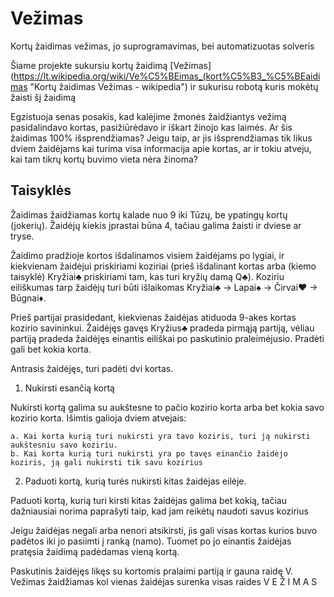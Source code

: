 # Vežimas
Kortų žaidimas vežimas, jo suprogramavimas, bei automatizuotas solveris

Šiame projekte sukursiu kortų žaidimą [Vežimas](https://lt.wikipedia.org/wiki/Ve%C5%BEimas_(kort%C5%B3_%C5%BEaidimas "Kortų žaidimas Vežimas - wikipedia")
ir sukurisu robotą kuris mokėtų žaisti šį žaidimą

Egzistuoja senas posakis, kad kalėjime žmonės žaidžiantys vežimą pasidalindavo kortas, pasižiūrėdavo ir iškart žinojo kas laimės. Ar šis žaidimas 100% išsprendžiamas? Jeigu taip, ar jis išsprendžiamas tik likus dviem žaidėjams kai turima visa informacija apie kortas, ar ir tokiu atveju, kai tam tikrų kortų buvimo vieta nėra žinoma?

## Taisyklės

Žaidimas žaidžiamas kortų kalade nuo 9 iki Tūzų, be ypatingų kortų (jokerių). Žaidėjų kiekis įprastai būna 4, tačiau galima žaisti ir dviese ar tryse. 

Žaidimo pradžioje kortos išdalinamos visiem žaidėjams po lygiai, ir kiekvienam žaidėjui priskiriami koziriai (prieš išdalinant kortas arba (kiemo taisyklė) Kryžiai♣️ priskiriami tam, kas turi kryžių damą Q♣️). Koziriu eiliškumas tarp žaidėjų turi būti išlaikomas Kryžiai♣️ -> Lapai♠ -> Čirvai♥ -> Būgnai♦.

Prieš partijai prasidedant, kiekvienas žaidėjas atiduoda 9-akes kortas kozirio savininkui.
Žaidėjęs gavęs Kryžius♣️ pradeda pirmąją partiją, vėliau partiją pradeda žaidėjęs einantis eiliškai po paskutinio praleimėjusio. Pradėti gali bet kokia korta.

Antrasis žaidėjęs, turi padėti dvi kortas.
1. Nukirsti esančią kortą

Nukirsti kortą galima su aukštesne to pačio kozirio korta arba bet kokia savo kozirio korta. Išimtis galioja dviem atvejais:

    a. Kai korta kurią turi nukirsti yra tavo koziris, turi ją nukirsti aukštesniu savo koziriu.
    b. Kai korta kurią turi nukirsti yra po tavęs einančio žaidėjo koziris, ją gali nukirsti tik savu kozirius


2. Paduoti kortą, kurią turės nukirsti kitas žaidėjas eilėje.

Paduoti kortą, kurią turi kirsti kitas žaidėjas galima bet kokią, tačiau dažniausiai norima paprašyti taip, kad jam reikėtų naudoti savus kozirius


Jeigu žaidėjas negali arba nenori atsikirsti, jis gali visas kortas kurios buvo padėtos iki jo pasiimti į ranką (namo). Tuomet po jo einantis žaidėjas pratęsia žaidimą padėdamas vieną kortą.

Paskutinis žaidėjęs likęs su kortomis pralaimi partiją ir gauna raidę V. Vežimas žaidžiamas kol vienas žaidėjas surenka visas raides V E Ž I M A S


